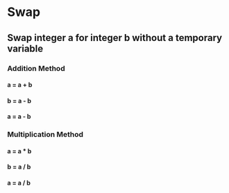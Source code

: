 # Swap

## Swap integer a for integer b without a temporary variable
### Addition Method
#### a = a + b
#### b = a - b
#### a = a - b
### Multiplication Method
#### a = a * b
#### b = a / b
#### a = a / b